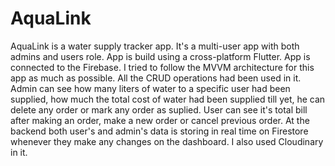 # AquaLink
AquaLink is a water supply tracker app.
It's a multi-user app with both admins and users role.
App is build using a cross-platform Flutter.
App is connected to the Firebase.
I tried to follow the MVVM architecture for this app as much as possible.
All the CRUD operations had been used in it.
Admin can see how many liters of water to a specific user had been supplied, how much the total cost of water had been supplied till yet, he can delete any order or mark any order as suplied.
User can see it's total bill after making an order, make a new order or cancel previous order.
At the backend both user's and admin's data is storing in real time on Firestore whenever they make any changes on the dashboard.
I also used Cloudinary in it.

